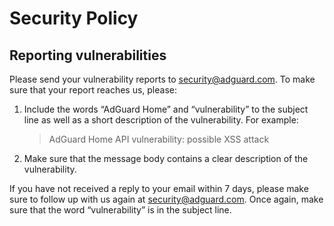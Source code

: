 # Security Policy

## Reporting vulnerabilities

Please send your vulnerability reports to <security@adguard.com>.  To make sure that your report reaches us, please:

1. Include the words “AdGuard Home” and “vulnerability” to the subject line as well as a short description of the vulnerability.  For example:

   > AdGuard Home API vulnerability: possible XSS attack

1. Make sure that the message body contains a clear description of the vulnerability.

If you have not received a reply to your email within 7 days, please make sure to follow up with us again at <security@adguard.com>.  Once again, make sure that the word “vulnerability” is in the subject line.
